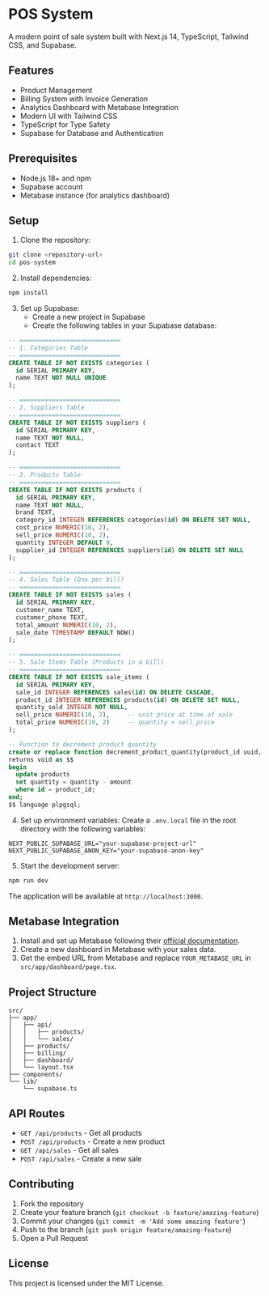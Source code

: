 # POS System

A modern point of sale system built with Next.js 14, TypeScript, Tailwind CSS, and Supabase.

## Features

- Product Management
- Billing System with Invoice Generation
- Analytics Dashboard with Metabase Integration
- Modern UI with Tailwind CSS
- TypeScript for Type Safety
- Supabase for Database and Authentication

## Prerequisites

- Node.js 18+ and npm
- Supabase account
- Metabase instance (for analytics dashboard)

## Setup

1. Clone the repository:
```bash
git clone <repository-url>
cd pos-system
```

2. Install dependencies:
```bash
npm install
```

3. Set up Supabase:
   - Create a new project in Supabase
   - Create the following tables in your Supabase database:

```sql
-- ============================
-- 1. Categories Table
-- ============================
CREATE TABLE IF NOT EXISTS categories (
  id SERIAL PRIMARY KEY,
  name TEXT NOT NULL UNIQUE
);

-- ============================
-- 2. Suppliers Table
-- ============================
CREATE TABLE IF NOT EXISTS suppliers (
  id SERIAL PRIMARY KEY,
  name TEXT NOT NULL,
  contact TEXT
);

-- ============================
-- 3. Products Table
-- ============================
CREATE TABLE IF NOT EXISTS products (
  id SERIAL PRIMARY KEY,
  name TEXT NOT NULL,
  brand TEXT,
  category_id INTEGER REFERENCES categories(id) ON DELETE SET NULL,
  cost_price NUMERIC(10, 2),
  sell_price NUMERIC(10, 2),
  quantity INTEGER DEFAULT 0,
  supplier_id INTEGER REFERENCES suppliers(id) ON DELETE SET NULL
);

-- ============================
-- 4. Sales Table (One per bill)
-- ============================
CREATE TABLE IF NOT EXISTS sales (
  id SERIAL PRIMARY KEY,
  customer_name TEXT,
  customer_phone TEXT,
  total_amount NUMERIC(10, 2),
  sale_date TIMESTAMP DEFAULT NOW()
);

-- ============================
-- 5. Sale Items Table (Products in a bill)
-- ============================
CREATE TABLE IF NOT EXISTS sale_items (
  id SERIAL PRIMARY KEY,
  sale_id INTEGER REFERENCES sales(id) ON DELETE CASCADE,
  product_id INTEGER REFERENCES products(id) ON DELETE SET NULL,
  quantity_sold INTEGER NOT NULL,
  sell_price NUMERIC(10, 2),     -- unit price at time of sale
  total_price NUMERIC(10, 2)     -- quantity × sell_price
);

-- Function to decrement product quantity
create or replace function decrement_product_quantity(product_id uuid, amount integer)
returns void as $$
begin
  update products
  set quantity = quantity - amount
  where id = product_id;
end;
$$ language plpgsql;
```

4. Set up environment variables:
Create a `.env.local` file in the root directory with the following variables:
```
NEXT_PUBLIC_SUPABASE_URL="your-supabase-project-url"
NEXT_PUBLIC_SUPABASE_ANON_KEY="your-supabase-anon-key"
```

5. Start the development server:
```bash
npm run dev
```

The application will be available at `http://localhost:3000`.

## Metabase Integration

1. Install and set up Metabase following their [official documentation](https://www.metabase.com/docs/latest/installation-and-operation/installation-guide).
2. Create a new dashboard in Metabase with your sales data.
3. Get the embed URL from Metabase and replace `YOUR_METABASE_URL` in `src/app/dashboard/page.tsx`.

## Project Structure

```
src/
├── app/
│   ├── api/
│   │   ├── products/
│   │   └── sales/
│   ├── products/
│   ├── billing/
│   ├── dashboard/
│   └── layout.tsx
├── components/
└── lib/
    └── supabase.ts
```

## API Routes

- `GET /api/products` - Get all products
- `POST /api/products` - Create a new product
- `GET /api/sales` - Get all sales
- `POST /api/sales` - Create a new sale

## Contributing

1. Fork the repository
2. Create your feature branch (`git checkout -b feature/amazing-feature`)
3. Commit your changes (`git commit -m 'Add some amazing feature'`)
4. Push to the branch (`git push origin feature/amazing-feature`)
5. Open a Pull Request

## License

This project is licensed under the MIT License. 
